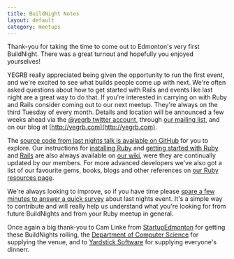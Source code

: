 ```yaml
---
title: BuildNight Notes
layout: default
category: meetups
---
```

Thank-you for taking the time to come out to Edmonton's very first BuildNight. There was a great turnout and hopefully you enjoyed yourselves!

YEGRB really appreciated being given the opportunity to run the first event, and we're excited to see what builds people come up with next. We're often asked questions about how to get started with Rails and events like last night are a great way to do that. If you're interested in carrying on with Ruby and Rails consider coming out to our next meetup. They're always on the third Tuesday of every month. Details and location will be announced a few weeks ahead via the [@yegrb twitter account](https://twitter.com/yegrb), through [our mailing list](https://groups.google.com/forum/#!forum/yegrb), and on our blog at [http://yegrb.com](http://yegrb.com).

The [source code from last nights talk is available on GitHub](https://github.com/yegrb/buildnight) for you to explore. Our instructions for [installing Ruby](https://github.com/yegrb/yeg-wiki/wiki/Installing-Ruby) and [getting started with Ruby](https://github.com/yegrb/yeg-wiki/wiki/Introduction-to-Ruby) and [Rails](https://github.com/yegrb/yeg-wiki/wiki/Introduction-to-Rails) are also always available on [our wiki](https://github.com/yegrb/yeg-wiki/wiki), were they are continually updated by our members. For more advanced developers we've also got a list of our favourite gems, books, blogs and other references on [our Ruby resources page](https://github.com/yegrb/yeg-wiki/wiki/Ruby-resources).

We're always looking to improve, so if you have time please [spare a few minutes to answer a quick survey](https://spreadsheets.google.com/a/yegrb.com/viewform?formkey=dERKSkRFY25ZUW5pNTRhR3FfSDZUa1E6MQ) about last nights event. It's a simple way to contribute and will really help us understand what you're looking for from future BuildNights and from your Ruby meetup in general.

Once again a big thank-you to Cam Linke from [StartupEdmonton](http://www.startupedmonton.com) for getting these BuildNights rolling, the [Department of Computer Science](https://www.cs.ualberta.ca/) for supplying the venue, and to [Yardstick Software](http://www.yardsticksoftware.com/) for supplying everyone's dinnerr.
